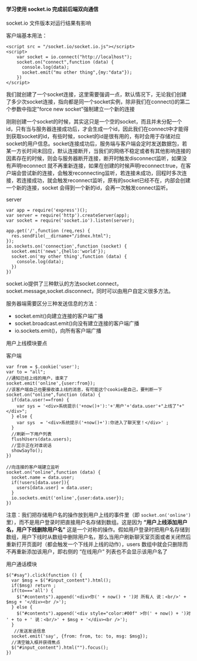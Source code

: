 #### 学习使用 socket.io 完成前后端双向通信

socket.io  文件版本对运行结果有影响

客户端基本用法：

```
<script src = "/socket.io/socket.io.js"></script>
<script>
	var socket = io.connect("http://localhost");
	socket.on("connect",function (data) {
      console.log(data);
      socket.emit("mu other thing",{my:"data"});
	})
</script>
```



我们就创建了一个socket连接，这里需要强调一点，默认情况下，无论我们创建了多少次socket连接，指向都是同一个socket实例，除非我们在connect()的第二个参数中指定"force new socket"强制建立一个新的连接

刚刚创建一个socket的时候，其实这只是一个空的socket，而且并未分配一个id，只有当与服务器连接成功后，才会生成一个id，因此我们在connect中才能得到获取socket的id，有些时候，socket的id是很有用的，有时会用于存储对应socket的用户信息。socket连接成功后，服务端与客户端会定时发送数据包，若某一方长时间未回应，默认连接断开，当我们的网络不稳定或者有其他影响连接的因素存在的时候，则会与服务器断开连接，断开时触发disconnect监听，如果没有声明reconnect 就不再重新连接，如果在创建的时候声明reconnect:true，在客户端会尝试新的连接，会触发reconnecting监听，若连接未成功，回程时多次连接，若连接成功，就会触发reconnect监听，原有的socket已经不在，内部会创建一个新的连接，socket 会得到一个新的id，会再一次触发connect监听。



server

```
var app = require('express')();
var server = require('http').createServer(app);
var socket = require('socket.io').listen(server);

app.get('/',function (req,res) {
  res.sendFile(__dirname+"/idnex.html");
});
io.sockets.on('connection',function (socket) {
  socket.emit('news',{hello:'world'});
  socket.on('my other thing',function (data) {
    console.log(data);
  })
})
```



socket.io提供了三种默认的方法socket.connect，socket.message,socket.disconnect，同时可以由用户自定义很多方法。

服务器端需要区分三种发送信息的方法：

- socket.emit()向建立连接的客户端广播
- socket.broadcast.emit()向没有建立连接的客户端广播
- io.sockets.emit()，向所有客户端广播



用户上线模块要点

客户端

```
var from = $.cookie('user');
var to = "all";
//通知已经上线的用户，谁来了
socket.emit('online',{user:from});
//该客户端自己也要接收谁上线的消息，有可能这个cookie是自己，要判断一下
socket.on("online",function (data) {
  if(data.user!==from) {
    var sys = '<div>系统提示('+now()+'):'+'用户'+'data.user'+"上线了"+"</div>";
  } else {
    var sys  = '<div>系统提示('+now()+'):你进入了聊天室！</div>' ;
  }
  //刷新一下用户列表
  flushUsers(data.users);
  //显示正在对谁说话
  showSayTo();
})
```



```
//向连接的客户端建立监听
socket.on("online",function (data) {
  socket.name = data.user;
  if(!users[data.user]){
    users[data.user] = data.user;
  }
  io.sockets.emit('online',{user:data.user});
})
```

注意：我们把存储用户名的操作放到用户上线的事件里（即 `socket.on('online')` 里），而不是用户登录时把直接用户名存储到数组。这是因为 **“用户上线添加用户名，用户下线删除用户名”** 这是一个对称的操作。假如用户登录时把用户名存储到数组，用户下线时从数组中删除用户名，那么当用户刷新聊天室页面或者关闭然后重新打开页面时（都会触发一个下线并上线的动作），users 数组中就会只删除而不再重新添加该用户，即右侧的 “在线用户” 列表也不会显示该用户名了



用户通话模块

```
$("#say").click(function () {
  var $msg = $("#input_content").html();
  if($msg) return ;
  if(to==='all') {
    $("#contents").append('<div>你(' + now() + ')对 所有人 说：<br/>' + $msg + '</div><br />');
  } else {
    $("#contents").append('<div style="color:#00f" >你(' + now() + ')对 ' + to + ' 说：<br/>' + $msg + '</div><br />');
  }
   //发送发话信息
  socket.emit('say', {from: from, to: to, msg: $msg});
  //清空输入框并获得焦点
  $("#input_content").html("").focus();
})
```


